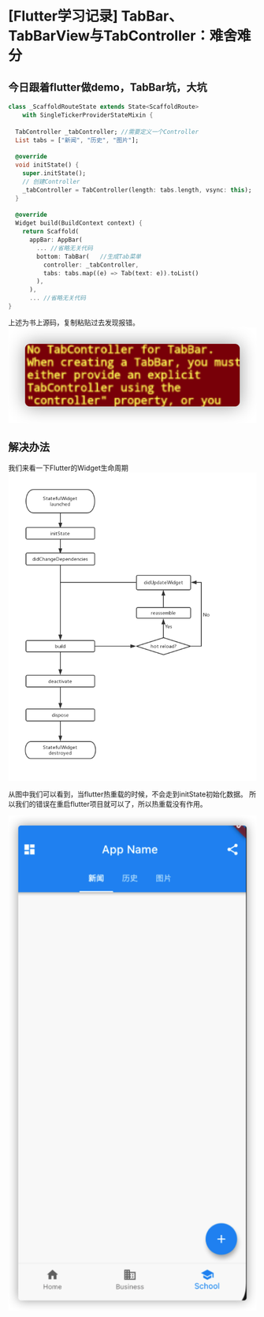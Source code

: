 # [Flutter学习记录] TabBar、TabBarView与TabController：难舍难分

## 今日跟着flutter做demo，TabBar坑，大坑



```Dart
class _ScaffoldRouteState extends State<ScaffoldRoute>
    with SingleTickerProviderStateMixin {

  TabController _tabController; //需要定义一个Controller
  List tabs = ["新闻", "历史", "图片"];

  @override
  void initState() {
    super.initState();
    // 创建Controller  
    _tabController = TabController(length: tabs.length, vsync: this);
  }

  @override
  Widget build(BuildContext context) {
    return Scaffold(
      appBar: AppBar(
        ... //省略无关代码
        bottom: TabBar(   //生成Tab菜单
          controller: _tabController,
          tabs: tabs.map((e) => Tab(text: e)).toList()
        ),
      ),
      ... //省略无关代码
}
```
上述为书上源码，复制粘贴过去发现报错。
![tabBar坑](./../assets/tabBar坑.png)


## 解决办法
我们来看一下Flutter的Widget生命周期
![Widget生命周期](./../assets/Widget生命周期.jpg)

从图中我们可以看到，当flutter热重载的时候，不会走到initState初始化数据。
所以我们的错误在重启flutter项目就可以了，所以热重载没有作用。

![tabBart](tabBart.png)